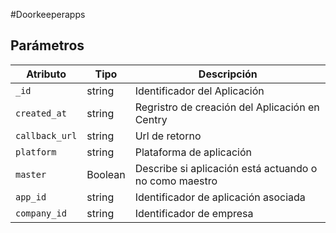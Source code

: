 #Doorkeeperapps



## Parámetros


| Atributo           |   Tipo  |                                      Descripción                                      |
| ---------          | ------- | ------------------------------------------------------------------------------------- |
| `_id`              | string  | Identificador del Aplicación                    |
| `created_at`       | string  | Regristro de creación del Aplicación en Centry                     |
| `callback_url`     | string  | Url de retorno                      |
| `platform`         | string  | Plataforma de aplicación               |
| `master`           | Boolean | Describe si aplicación está actuando o no como maestro               |
| `app_id`       	 | string  | Identificador de aplicación asociada     |
| `company_id`  	 | string  | Identificador de empresa       |   



